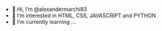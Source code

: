 - 👋 Hi, I’m @alexandermarchi83
- 👀 I’m interested in HTML, CSS, JAVASCRIPT and PYTHON
- 🌱 I’m currently learning ...

<!---
alexandermarchi83/alexandermarchi83 is a ✨ special ✨ repository because its `README.md` (this file) appears on your GitHub profile.
You can click the Preview link to take a look at your changes.
--->

